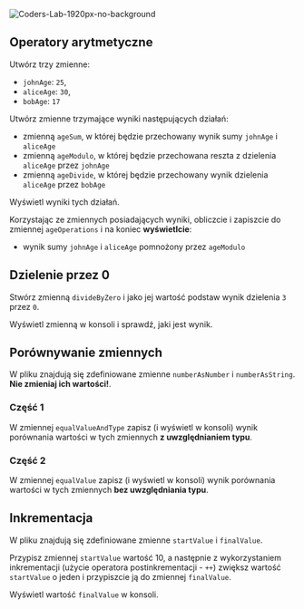 ![Coders-Lab-1920px-no-background](https://user-images.githubusercontent.com/30623667/104709394-2cabee80-571f-11eb-9518-ea6a794e558e.png)


## Operatory arytmetyczne

Utwórz trzy zmienne:

- `johnAge`: `25`,
- `aliceAge`: `30`,
- `bobAge`: `17`

Utwórz zmienne trzymające wyniki następujących działań:

- zmienną `ageSum`, w której będzie przechowany wynik sumy `johnAge` i `aliceAge`
- zmienną `ageModulo`, w której będzie przechowana reszta z dzielenia `aliceAge` przez `johnAge`
- zmienną `ageDivide`, w której będzie przechowany wynik dzielenia `aliceAge` przez `bobAge`

Wyświetl wyniki tych działań.

Korzystając ze zmiennych posiadających wyniki, obliczcie i zapiszcie do zmiennej `ageOperations` i na koniec **wyświetlcie**:

- wynik sumy `johnAge` i `aliceAge` pomnożony przez `ageModulo`


## Dzielenie przez 0

Stwórz zmienną `divideByZero` i jako jej wartość podstaw wynik dzielenia `3` przez `0`.

Wyświetl zmienną w konsoli i sprawdź, jaki jest wynik.


## Porównywanie zmiennych

W pliku znajdują się zdefiniowane zmienne `numberAsNumber` i `numberAsString`. **Nie zmieniaj ich wartości!**.

### Część 1

W zmiennej `equalValueAndType` zapisz (i wyświetl w konsoli) wynik porównania wartości w tych zmiennych **z uwzględnianiem typu**.

### Część 2

W zmiennej `equalValue` zapisz (i wyświetl w konsoli) wynik porównania wartości w tych zmiennych **bez uwzględniania typu**.


## Inkrementacja

W pliku znajdują się zdefiniowane zmienne `startValue` i `finalValue`.

Przypisz zmiennej `startValue` wartość 10, a następnie z wykorzystaniem inkrementacji (użycie operatora postinkrementacji - `++`) zwiększ wartość `startValue` o jeden i przypiszcie ją do zmiennej `finalValue`.

Wyświetl wartość `finalValue` w konsoli.
